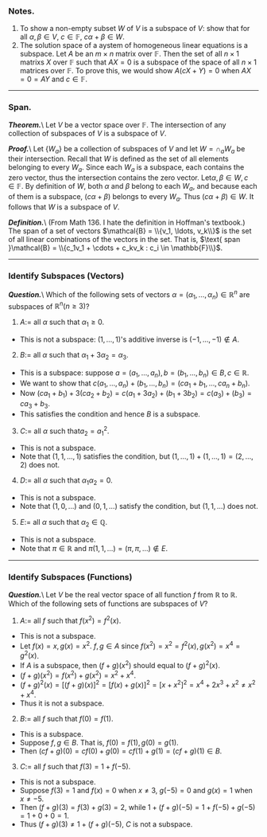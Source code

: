 ### Notes.
1. To show a non-empty subset $W$ of $V$ is a subspace of $V$: show that for all $\alpha, \beta \in V$, $c \in \mathbb{F}$, $c\alpha + \beta \in W$. 
2. The solution space of a aystem of homogeneous linear equations is a subspace. Let $A$ be an $m \times n$ matrix over $\mathbb{F}$. Then the set of all $n \times 1$ matrixs $X$ over $\mathbb{F}$ such that $AX = 0$ is a subspace of the space of all $n \times 1$ matrices over $\mathbb{F}$. To prove this, we would show $A(cX + Y) = 0$ when $AX = 0 = AY$ and $c \in \mathbb{F}$. 

------

### Span.
***Theorem.***\\
Let $V$ be a vector space over $\mathbb{F}$. The intersection of any collection of subspaces of $V$ is a subspace of $V$.

***Proof.***\\
Let $\{W_a\}$ be a collection of subspaces of $V$ and let $W = \cap_a W_a$ be their intersection. Recall that $W$ is defined as the set of all elements belonging to every $W_a$. Since each $W_a$ is a subspace, each contains the zero vector, thus the intersection contains the zero vector. Let$\alpha, \beta \in W, c \in \mathbb{F}$. By definition of $W$, both $\alpha$ and $\beta$ belong to each $W_a$, and because each of them is a subspace, $(c\alpha + \beta)$ belongs to every $W_a$. Thus $(c\alpha + \beta) \in W$. It follows that $W$ is a subspace of $V$. 

***Definition.***\\
(From Math 136. I hate the definition in Hoffman's textbook.) 
The span of a set of vectors $\mathcal{B} = \\{v_1, \ldots, v_k\\}$ is the set of all linear combinations of the vectors in the set. That is, $\text{ span }\mathcal{B} = \\{c_1v_1 + \cdots + c_kv_k : c_i \in \mathbb{F}\\}$.

------

### Identify Subspaces (Vectors)
***Question.***\\
Which of the following sets of vectors $\alpha = (\alpha_1, \ldots, \alpha_n) \in \mathbb{R}^n$ are subspaces of $\mathbb{R}^n (n\geq 3)$?

1. $A :=$ all $\alpha$ such that $\alpha_1 \geq 0$.
  - This is not a subspace: $(1, \ldots, 1)$'s additive inverse is $(-1, \ldots, -1)\notin A$.
2. $B :=$ all $\alpha$ such that $\alpha_1 + 3\alpha_2 = \alpha_3$.
  - This is a subspace: suppose $a = (a_1, \ldots, a_n), b = (b_1, \ldots, b_n) \in B, c \in \mathbb{R}$. 
  - We want to show that $c(a_1, \ldots, a_n) + (b_1, \ldots, b_n) = (ca_1+b_1, \ldots, ca_n+b_n)$. 
  - Now $(ca_1 + b_1) + 3(ca_2+b_2) = c(a_1+3a_2) + (b_1+3b_2) = c(a_3)+(b_3) = ca_3 + b_3.$ 
  - This satisfies the condition and hence $B$ is a subspace.
3. $C :=$ all $\alpha$ such that$a_2 = a_1^2$.
  - This is not a subspace.
  - Note that $(1, 1, \ldots, 1)$ satisfies the condition, but $(1, \ldots, 1) + (1, \ldots, 1) = (2, \ldots, 2)$ does not.
4. $D :=$ all $\alpha$ such that $\alpha_1\alpha_2 = 0$.
  - This is not a subspace. 
  - Note that $(1, 0, \ldots)$ and $(0, 1, \ldots)$ satisfy the condition, but $(1, 1, \ldots)$ does not.
5. $E :=$ all $\alpha$ such that $\alpha_2 \in \mathbb{Q}$. 
  - This is not a subspace.
  - Note that $\pi \in \mathbb{R}$ and $\pi(1, 1, \ldots) = (\pi, \pi, \ldots) \notin E$. 
  
------

### Identify Subspaces (Functions)
***Question.***\\
Let $V$ be the real vector space of all function $f$ from $\mathbb{R}$ to $\mathbb{R}$. Which of the following sets of functions are subspaces of $V$?

1. $A :=$ all $f$ such that $f(x^2) = f^2(x)$.
  - This is not a subspace.
  - Let $f(x) = x, g(x) = x^2$. $f, g \in A$ since $f(x^2) = x^2 = f^2(x), g(x^2) = x^4 = g^2(x)$.
  - If $A$ is a subspace, then $(f+g)(x^2)$ should equal to $(f+g)^2(x)$.
  - $(f+g)(x^2) = f(x^2) + g(x^2) = x^2 + x^4$.
  - $(f+g)^2(x) = [(f+g)(x)]^2 = [f(x)+g(x)]^2 = [x+x^2]^2 = x^4+2x^3+x^2 \ne x^2+x^4$.
  - Thus it is not a subspace.
2. $B :=$ all $f$ such that $f(0) = f(1)$.
  - This is a subspace.
  - Suppose $f, g \in B$. That is, $f(0) = f(1), g(0) = g(1)$.
  - Then $(cf + g)(0) = cf(0) + g(0) = cf(1) + g(1) = (cf+g)(1) \in B$.
3. $C :=$ all $f$ such that $f(3) = 1 + f(-5)$.
  - This is not a subspace.
  - Suppose $f(3) = 1$ and $f(x) = 0$ when $x \ne 3$, $g(-5) = 0$ and $g(x) = 1$ when $x \ne -5$.
  - Then $(f + g)(3) = f(3) + g(3) = 2$, while $1+(f+g)(-5) = 1 + f(-5) + g(-5) = 1 + 0 + 0 = 1$.
  - Thus $(f+g)(3) \ne 1 + (f+g)(-5)$, $C$ is not a subspace.
  
